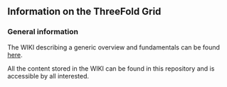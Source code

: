 ## Information on the ThreeFold Grid

### General information

The WIKI describing a generic overview and fundamentals can be found [here](https://threefoldfoundation.github.io/info_grid/).

All the content stored in the WIKI can be found in this repository and is accessible by all interested.
